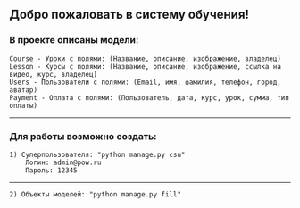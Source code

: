 ## Добро пожаловать в систему обучения!

### В проекте описаны модели:
    Course - Уроки с полями: (Название, описание, изображение, владелец)
    Lesson - Курсы с полями: (Название, описание, изображение, ссылка на видео, курс, владелец)
    Users - Пользователи с полями: (Email, имя, фамилия, телефон, город, аватар)
    Payment - Оплата с полями: (Пользователь, дата, курс, урок, сумма, тип оплаты)
________________________
### Для работы возможно создать:
    1) Суперпользователя: "python manage.py csu" 
        Логин: admin@pow.ru
        Пароль: 12345
________________________
    2) Объекты моделей: "python manage.py fill"